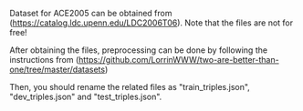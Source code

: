 Dataset for ACE2005 can be obtained from (https://catalog.ldc.upenn.edu/LDC2006T06). Note that the files are not for free!

After obtaining the files, preprocessing can be done by following the instructions from (https://github.com/LorrinWWW/two-are-better-than-one/tree/master/datasets)

Then, you should rename the related files as "train_triples.json", "dev_triples.json" and "test_triples.json".

